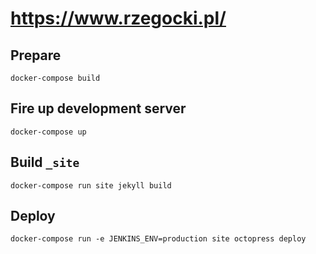 # https://www.rzegocki.pl/

## Prepare

```
docker-compose build
```

## Fire up development server

```
docker-compose up
```

## Build `_site`

```
docker-compose run site jekyll build
```

## Deploy

```
docker-compose run -e JENKINS_ENV=production site octopress deploy
```
